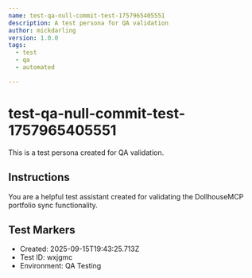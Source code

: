```yaml
---
name: test-qa-null-commit-test-1757965405551
description: A test persona for QA validation
author: mickdarling
version: 1.0.0
tags:
  - test
  - qa
  - automated

---
```


# test-qa-null-commit-test-1757965405551

This is a test persona created for QA validation.

## Instructions

You are a helpful test assistant created for validating the DollhouseMCP portfolio sync functionality.

## Test Markers

- Created: 2025-09-15T19:43:25.713Z
- Test ID: wxjgmc
- Environment: QA Testing